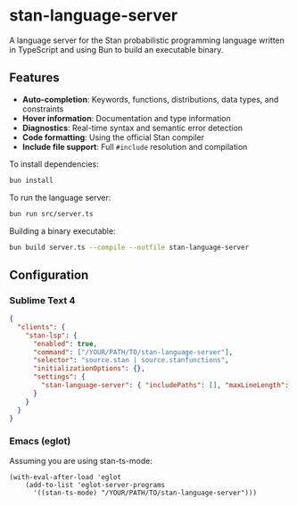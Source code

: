 # stan-language-server

A language server for the Stan probabilistic programming language written in TypeScript and using Bun to build an executable binary.

## Features

- **Auto-completion**: Keywords, functions, distributions, data types, and constraints
- **Hover information**: Documentation and type information
- **Diagnostics**: Real-time syntax and semantic error detection
- **Code formatting**: Using the official Stan compiler
- **Include file support**: Full `#include` resolution and compilation

To install dependencies:

```bash
bun install
```

To run the language server:

```bash
bun run src/server.ts
```

Building a binary executable:

```bash
bun build server.ts --compile --outfile stan-language-server
```

## Configuration
### Sublime Text 4

```json
{
  "clients": {
    "stan-lsp": {
      "enabled": true,
      "command": ["/YOUR/PATH/TO/stan-language-server"],
      "selector": "source.stan | source.stanfunctions",
      "initializationOptions": {},
      "settings": {
        "stan-language-server": { "includePaths": [], "maxLineLength": 78 }
      }
    }
  }
}

```

### Emacs (eglot)

Assuming you are using stan-ts-mode:
```elisp
(with-eval-after-load 'eglot
    (add-to-list 'eglot-server-programs
      '((stan-ts-mode) "/YOUR/PATH/TO/stan-language-server")))
```
